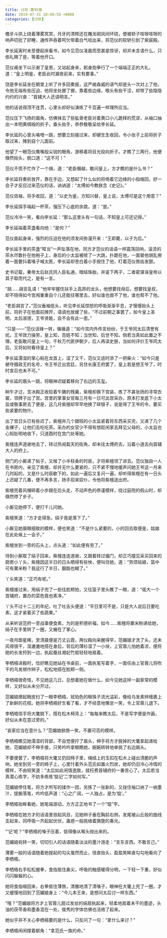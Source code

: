 ```yaml
---
title: 讨欢-第95章
date: 2019-07-31 10:49:59 +0800
categories: [讨欢]
---
```


檐牙斗拱上绕着薄雾冥冥，月牙的清辉还在雕龙砌凤间环绕，便被轿子吱呀吱呀的响声叨扰了好睡，通传声吞着呵欠带着白气哈出来，将范仪的软轿引到了紫宸殿。

李长延寅时未至便起床看书，如今见范仪凌晨而至甚是惊讶，却并未言语什么，只依礼赐了座，等着他开口。

范仪甫坐下以示谢了皇恩，又站起身来，躬身抱拳行了一个端端正正的大礼，道：“皇上明鉴，老臣此时漏夜前来，实有要事。”

饶是李长延坐在朝堂上听了许多回奏报，这严峻森威的语气却是头一次对上了他，令他无端有些压迫，他将坐处挪了挪，靠着些边缘，喉头有些干涩，却带了些隐隐约约的兴奋：“首辅大人还请明言。”

他的话说得顶不连贯，心里头却好似演练了千百遍一样理所应当。

范仪压下飞扬的眉角，仿佛抹去了些肱骨老臣对着黄口小儿跪拜的荒谬，从袖口抽出一本明黄绸缎的折子，垂头抬手，恭恭敬敬呈给李长延。

李长延的心里头咯噔一跳，想要立刻接过来，却硬生生收回，令小张子上前将折子取过来，摊到自个儿面前。

他望了一眼范仪鹰嘴般尖锐的眼角，游移着将目光投向折子。才瞧了三两行，他便倏然抬头，脱口道：“这不可！”

范仪不慌不忙作了一个揖，道：“老臣僭越，敢问皇上，方才瞧的是什么书？”

李长延将奏折放开，靠在手边，又想起了什么似的将倚着它边缘的小指缩回，好一会子才反应过来范仪的话，讷讷道：“太傅如今教朕念《史记》。”

范仪敛袖，将手收回，道：“以史为鉴，方知兴替，皇上说，太傅可是这个用意？”

李长延探手端起一杯茶，强压下心底的余跳，道：“是。”

范仪冷冷一笑，看向李长延：“那么这里头有一句话，不知皇上可还记得。”

李长延端着茶盏看向他：“是何？”

范仪直起身来，强烈的压迫在他的须发间弥漫开来：“王即薨，以子为后。”

李长延手里的茶盏“哐当”一声坠落在地，同方才范仪的话语一样震荡回响，滚烫的茶水尽数扑在他袍子上，身后的小太监被唬了一大跳，扑跪在地，一面替他胡乱擦着一面要抖着嗓子喊太医，李长延却苍白着小手按住了他，盯着范仪唇齿发颤。

史书记载，秦帝太后赵氏同人臣私通，暗结珠胎，并诞下两子，二者密谋诛皇帝以其子取而代之，是有一言。

“胡……胡言乱语！”他牢牢握住扶手上高昂的龙头，他想要找母后，想要找皇叔，却不晓得如今宫闱重重自个儿还能往哪里去，好似谁也救不了他，谁也帮不了他。

“老臣胡言了。”范仪垂袖低头，听见李长延惊怒的呼吸渐渐平息，才慢慢抬头上前，将折子在他面前摊开，语调也放缓了些，“不过前朝之事罢了，如今皇上圣明，太后淑德，王爷贤能，自不会有此一患。”

“只是——”范仪话锋一转，循循道：“如今宫内外传言纷纷，于王爷同太后清誉有扰。王爷效力操劳，皇上知，百姓不知；当世知，后世不知。倘若当真如此置之不理，老臣敢问皇上一句，千秋万代匪伊朝夕，后人再读史册，当如何评价王爷同太后，又将如何看待皇上？”

李长延濡湿的掌心粘在龙首上，湿了又干，范仪又适时添了一把柴火：“如今只是褫夺摄政王的名号，令王爷迁出宫廷，另住长康王府罢了，皇上若是想王爷了，时时宣召也未不可。”

李长延的眉头一跳，将眼神迟疑着移向了右边的玉玺。

晌午才过，含冰殿正收拾着午膳的残羹，紫檀却换下宫装，拣了不甚张扬的寻常衣裳，领牌子出了宫。宫里的掌事女官每三月有一日可出宫采办，原本打发底下小太监或敬事房去了便是，这几月紫檀却早早地换了碎银子，说是得了王爷的令，要买些紧要的物什。

出了宫日头已有些迟了，紫檀并几个跟班的小太监紧着将东西采买完，又递了几个金裸子，让他们去吃吃茶。采办的女官少不得有想趁闲家去拜见父母的，小太监也心知肚明地收下，只道酉时在宫门处等她。

紫檀连声道谢地去了，转过热闹盈天的街角，却未往太傅府去，沿着小道去向首辅大人的府上。

侧门的小厮递了帖子，又候了小半柱香的时辰，才将紫檀领了进去。范仪独自一人在书房内，亲见了紫檀，却并无什么要紧的，只不紧不慢地缓声问她王爷这一月来几时起的，又是什么时辰歇下的，如此一遍后又复问一遍，却听得紫檀在有一日头上迟疑了几番，便不再多言，扬手招来奴仆，令他将紫檀送出府。

紫檀兜着风帽碎着小步跟在后头走，不动声色的恭谨模样，绕过庭院的假山时，却倏然停了步子。

小厮见她停下，便打千儿问她。

紫檀笑道：“方才走得急，绢子竟是落下了。”

小厮见她眉眼细致的模样，便也笑道：“不是什么紧要的，小的回去取便是，姑娘在此处候上一会子。”

紫檀坐到一旁的石头上，点头道：“如此便有劳了。”

待到小厮取了绢子回来，紫檀连连道谢，又跟着转过偏门，却正巧撞见采买回来的厨房小丫头，紫檀因这半日的日头晒得有些怏，便叫住她，道：“劳烦姑娘，篮中可有粟米粉？我这行了半日，胭脂也糊了。”

丫头笑道：“正巧有呢。”

紫檀接过来，用绢子兜了一些往脸颊拍，又往篮子里头瞧了一眼，道：“偌大一个首辅府，置办的菜色竟也素净。”

丫头不过十二三的年纪，吐了吐舌头便道：“平日里可不是，只是大人说后日要吃素，这才紧着买了些蔬果。”

从来听说范府一至战事便食素，为的是积德祈福，如今……紫檀将粟米粉递给她，绢子在手里转了一圈，又蜷在了掌心。

一夜月朗星稀，至清晨便是万丈云霞，两仪殿向来醒得早，范媚娘才洗了头，还未风得很干，湿漉漉地搭在身后，背后的薄衫湿了一小块，上官蓉儿怕她着凉，便将她的长发捋到一边，执起蚕丝湘妃竹扇轻轻地扇着。

李栖梧进殿时，恰好瞧见她站在书桌前，一面执笔写着字，一面任由上官蓉儿将吹干的乌发绑作辫子，松松地搭在脸颊一侧。

李栖梧很奇怪，不见她这几日，总想着她在做什么，如今见她这样一副家常的模样，又好似从未分开过。

范媚娘撩起眼皮扫了一眼李栖梧，琥珀色的眼珠子流光溢彩，像给乌发素辫缠裹上了新鲜的花枝。她将李栖梧好生看了看，才不经意地懒怠一笑，令上官蓉儿退下。

李栖梧信手将大氅脱下，撘在松木椅背上：“每每来瞧太后，不是写字便是作画，好似从未在意过旁的。”

“哀家应当在意什么？”范媚娘掀唇一笑，不置可否的模样。

李栖梧瞧见她濡湿的背部，不自觉便拧了眉头，伸手将方才脱掉的大氅拿起递给她，范媚娘却不伸手接，只笑吟吟拿眼瞧她，婉婉转转地单挑了右边眉头。

不要便罢了，李栖梧将大氅又扔回椅子里，绳结上的玉扣在松木上碰出清脆的声响，她坐到另一旁的椅子上，心里忖着外头范氏如置火烈炭，她却仍旧冷心冷情的模样，不由轻笑道：“太后如此闲情逸致，就枉费首辅府的一番苦心了。太后若当真潜心练字，不妨多练练‘惦记’二字如何写。”

范媚娘停住笔，将方才所写的揉作一团，另拣了一张新的，又拢住袖口纳了一纳墨汁，提腕落笔，吟吟低声道：“心之广阔，一人独占，是为‘惦’。”

李栖梧抬眸看她，她笔端游动，方方正正地书了一个“惦”字。

李栖梧在她方才的话语里敛起凤目，见她辫子垂在胸前右侧，发尾被山丘般的曲线支起来，同呼吸一齐起起伏伏，蛊惑一般挑络着旖旎的春光。

“‘记’呢？”李栖梧的嗓子压着，低得像从喉头抛出来的。

范媚娘宛转一笑，切切引人的话语随着淡淡的墨汁游走：“言东言西，不敢言己。”

薄雾一般的话语随着她提起的勾尖戛然而止，径直抬头，盈盈笑眸直勾勾地看向了李栖梧。

李栖梧右手松松握拳，食指抵住鼻尖，呼吸的触感暖得分明，一下轻一下重，好似闪闪躲躲的心。

她将食指缩回来，右拳抵住薄唇，清雅地清了清嗓子，眼神在大氅上兜了一圈，才又缓慢地回到了范媚娘身上：“今儿本王来，是想问太后讨一样东西。”

“哦？”范媚娘将方才上官蓉儿扇过发丝的绢扇执起来，轻柔地扇着未干的墨迹，头油的茯苓香和墨香混在一处，俊秀的字体仿佛也活络了起来。

她似乎并不关心李栖梧要的是什么，只反问了一句：“拿什么来讨？”

李栖梧闲闲撑着额角：“拿范氏一族的命。”

